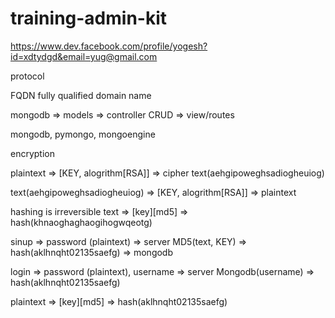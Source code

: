# training-admin-kit

https://www.dev.facebook.com/profile/yogesh?id=xdtydgd&email=yug@gmail.com

protocol

FQDN fully qualified domain name

mongodb => models => controller CRUD => view/routes

mongodb, pymongo, mongoengine

encryption

plaintext => [KEY, alogrithm[RSA]] => cipher text(aehgipoweghsadiogheuiog)

text(aehgipoweghsadiogheuiog) => [KEY, alogrithm[RSA]] => plaintext

hashing is irreversible
text => [key][md5] => hash(khnaoghaghaogihogwqeotg)

sinup => password (plaintext) => server MD5(text, KEY) => hash(aklhnqht02135saefg) => mongodb

login => password (plaintext), username => server Mongodb(username) => hash(aklhnqht02135saefg)

plaintext => [key][md5] => hash(aklhnqht02135saefg)
